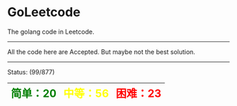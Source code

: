 # GoLeetcode
The golang code in Leetcode.

-----

All the code here are Accepted. But maybe not the best solution.

-----
Status: (99/877)

| <font color=green size=5>简单：20</font> | <font color=yellow size=5>中等：56</font> | <font color=red size=5>困难：23</font> |
| ----------------------------------------|------------------------------------------|---------------------------------------|
